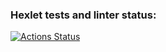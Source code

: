 ### Hexlet tests and linter status:
[![Actions Status](https://github.com/maradondt/frontend-project-lvl4/workflows/hexlet-check/badge.svg)](https://github.com/maradondt/frontend-project-lvl4/actions)